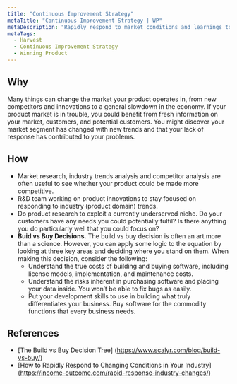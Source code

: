 ```yaml
---
title: "Continuous Improvement Strategy"
metaTitle: "Continuous Improvement Strategy | WP"
metaDescription: "Rapidly respond to market conditions and learnings to sustain competitive edge. Iteratively improve the product with improve , invent, or buy decisions aligning with business goals and timelines."
metaTags:
  - Harvest
  - Continuous Improvement Strategy
  - Winning Product
---
```



## Why
Many things can change the market your product operates in, from new competitors and innovations to a general slowdown in the economy. If your product market is in trouble, you could benefit from fresh information on your market, customers, and potential customers. You might discover your market segment has changed with new trends and that your lack of response has contributed to your problems.


## How
- Market research, industry trends analysis and competitor analysis are often useful to see whether your product could be made more competitive.
- R&D team working on product innovations to stay focused on responding to industry (product domain) trends.
- Do product research to exploit a currently underserved niche. Do your customers have any needs you could potentially fulfil? Is there anything you do particularly well that you could focus on?
- **Buid vs Buy Decisions.**
The build vs buy decision is often an art more than a science. However, you can apply some logic to the equation by looking at three key areas and deciding where you stand on them. When making this decision, consider the following:
  - Understand the true costs of building and buying software, including license models, implementation, and maintenance costs.
  - Understand the risks inherent in purchasing software and placing your data inside. You won’t be able to fix bugs as easily.
  - Put your development skills to use in building what truly differentiates your business. Buy software for the commodity functions that every business needs.


## References
- [The Build vs Buy Decision Tree] (https://www.scalyr.com/blog/build-vs-buy/)
- [How to Rapidly Respond to Changing Conditions in Your Industry] (https://income-outcome.com/rapid-response-industry-changes/)


